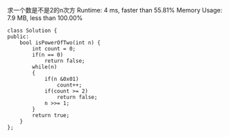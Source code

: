 求一个数是不是2的n次方
Runtime: 4 ms, faster than 55.81% 
Memory Usage: 7.9 MB, less than 100.00%
```
class Solution {
public:
    bool isPowerOfTwo(int n) {
        int count = 0;
        if(n == 0)
            return false;
        while(n)
        {
            if(n &0x01)
                count++;
            if(count >= 2)
                return false;
            n >>= 1;
        }
        return true;
    }
};
```
